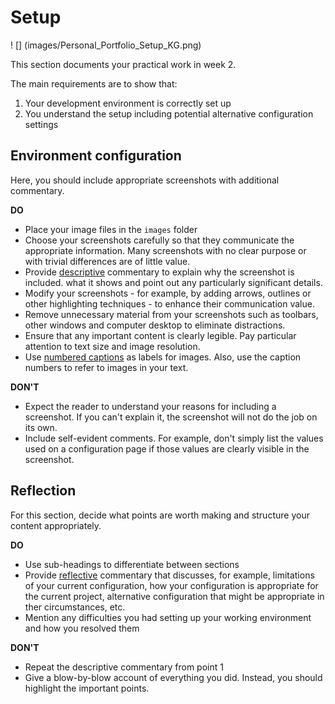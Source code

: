 # Setup


! [] (images/Personal_Portfolio_Setup_KG.png)



This section documents your practical work in week 2.

The main requirements are to show that:

1. Your development environment is correctly set up
2. You understand the setup including potential alternative configuration settings

## Environment configuration

Here, you should include appropriate screenshots with additional commentary. 

**DO**

* Place your image files in the `images` folder
* Choose your screenshots carefully so that they communicate the appropriate information.
  Many screenshots with no clear purpose or with trivial differences are of little value.
* Provide <ins>descriptive</ins> commentary to explain why the screenshot is included. 
  what it shows and point out any particularly significant details.
* Modify your screenshots - for example, by adding arrows, outlines or other highlighting 
  techniques - to enhance their communication value.
* Remove unnecessary material from your screenshots such as toolbars, other windows and 
  computer desktop to eliminate distractions.
* Ensure that any important content is clearly legible. Pay particular attention to text
  size and image resolution.
* Use [numbered captions](https://towardsdev.com/3-ways-to-add-a-caption-to-an-image-using-markdown-f2ca30562be6) 
  as labels for images. Also, use the caption numbers to refer to images in your text.

**DON'T**

* Expect the reader to understand your reasons for including a screenshot. If you can't
  explain it, the screenshot will not do the job on its own.
* Include self-evident comments. For example, don't simply list the values used on a
  configuration page if those values are clearly visible in the screenshot.

## Reflection

For this section, decide what points are worth making and structure your content 
appropriately.

**DO**

* Use sub-headings to differentiate between sections
* Provide <ins>reflective</ins> commentary that discusses, for example, limitations of
  your current configuration, how your configuration is appropriate for the current 
  project, alternative configuration that might be appropriate in ther circumstances, 
  etc.
* Mention any difficulties you had setting up your working environment and how you 
  resolved them

**DON'T**

* Repeat the descriptive commentary from point 1
* Give a blow-by-blow account of everything you did. Instead, you should highlight 
  the important points.
